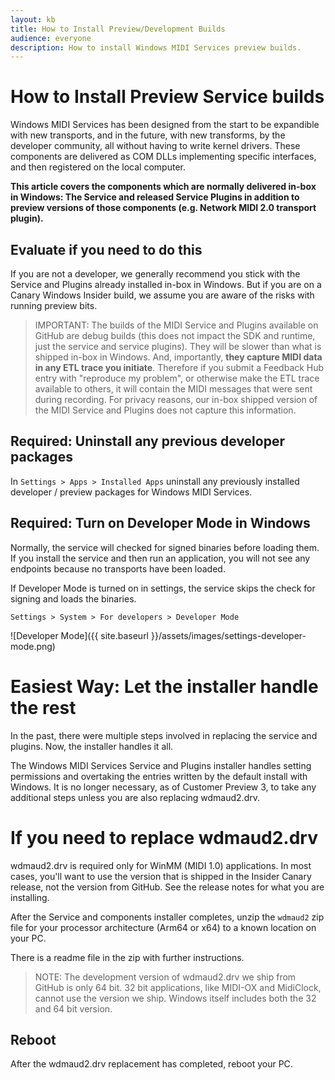 ```yaml
---
layout: kb
title: How to Install Preview/Development Builds
audience: everyone
description: How to install Windows MIDI Services preview builds.
---
```


# How to Install Preview Service builds

Windows MIDI Services has been designed from the start to be expandible with new transports, and in the future, with new transforms, by the developer community, all without having to write kernel drivers. These components are delivered as COM DLLs implementing specific interfaces, and then registered on the local computer.

**This article covers the components which are normally delivered in-box in Windows: The Service and released Service Plugins in addition to preview versions of those components (e.g. Network MIDI 2.0 transport plugin).**

## Evaluate if you need to do this

If you are not a developer, we generally recommend you stick with the Service and Plugins already installed in-box in Windows. But if you are on a Canary Windows Insider build, we assume you are aware of the risks with running preview bits.

> IMPORTANT: The builds of the MIDI Service and Plugins available on GitHub are debug builds (this does not impact the SDK and runtime, just the service and service plugins). They will be slower than what is shipped in-box in Windows. And, importantly, **they capture MIDI data in any ETL trace you initiate**. Therefore if you submit a Feedback Hub entry with "reproduce my problem", or otherwise make the ETL trace available to others, it will contain the MIDI messages that were sent during recording. For privacy reasons, our in-box shipped version of the MIDI Service and Plugins does not capture this information.

## Required: Uninstall any previous developer packages

In `Settings > Apps > Installed Apps` uninstall any previously installed developer / preview packages for Windows MIDI Services.

## Required: Turn on Developer Mode in Windows

Normally, the service will checked for signed binaries before loading them. If you install the service and then run an application, you will not see any endpoints because no transports have been loaded.

If Developer Mode is turned on in settings, the service skips the check for signing and loads the binaries.

`Settings > System > For developers > Developer Mode`

![Developer Mode]({{ site.baseurl }}/assets/images/settings-developer-mode.png)

# Easiest Way: Let the installer handle the rest

In the past, there were multiple steps involved in replacing the service and plugins. Now, the installer handles it all.

The Windows MIDI Services Service and Plugins installer handles setting permissions and overtaking the entries written by the default install with Windows. It is no longer necessary, as of Customer Preview 3, to take any additional steps unless you are also replacing wdmaud2.drv.

# If you need to replace wdmaud2.drv

wdmaud2.drv is required only for WinMM (MIDI 1.0) applications. In most cases, you'll want to use the version that is shipped in the Insider Canary release, not the version from GitHub. See the release notes for what you are installing.

After the Service and components installer completes, unzip the `wdmaud2` zip file for your processor architecture (Arm64 or x64) to a known location on your PC.

There is a readme file in the zip with further instructions.

> NOTE: The development version of wdmaud2.drv we ship from GitHub is only 64 bit. 32 bit applications, like MIDI-OX and MidiClock, cannot use the version we ship. Windows itself includes both the 32 and 64 bit version.

## Reboot

After the wdmaud2.drv replacement has completed, reboot your PC.
